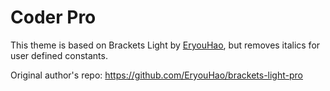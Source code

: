 # Coder Pro

This theme is based on Brackets Light by [EryouHao](https://github.com/EryouHao/brackets-light-pro), but removes italics for user defined constants.

Original author's repo: https://github.com/EryouHao/brackets-light-pro
